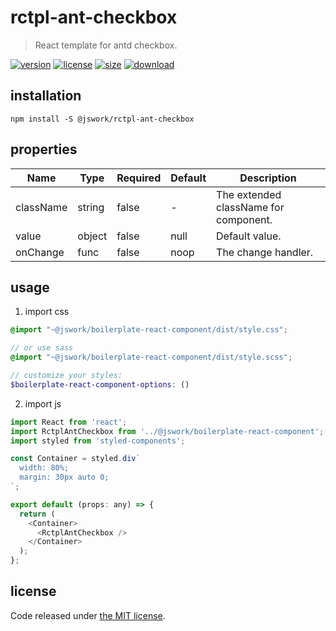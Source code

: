 # rctpl-ant-checkbox
> React template for antd checkbox.

[![version][version-image]][version-url]
[![license][license-image]][license-url]
[![size][size-image]][size-url]
[![download][download-image]][download-url]

## installation
```shell
npm install -S @jswork/rctpl-ant-checkbox
```

## properties
| Name      | Type   | Required | Default | Description                           |
| --------- | ------ | -------- | ------- | ------------------------------------- |
| className | string | false    | -       | The extended className for component. |
| value     | object | false    | null    | Default value.                        |
| onChange  | func   | false    | noop    | The change handler.                   |


## usage
1. import css
  ```scss
  @import "~@jswork/boilerplate-react-component/dist/style.css";

  // or use sass
  @import "~@jswork/boilerplate-react-component/dist/style.scss";

  // customize your styles:
  $boilerplate-react-component-options: ()
  ```
2. import js
  ```js
  import React from 'react';
  import RctplAntCheckbox from '../@jswork/boilerplate-react-component';
  import styled from 'styled-components';

  const Container = styled.div`
    width: 80%;
    margin: 30px auto 0;
  `;

  export default (props: any) => {
    return (
      <Container>
        <RctplAntCheckbox />
      </Container>
    );
  };

  ```

## license
Code released under [the MIT license](https://github.com/afeiship/rctpl-ant-checkbox/blob/master/LICENSE.txt).

[version-image]: https://img.shields.io/npm/v/@jswork/rctpl-ant-checkbox
[version-url]: https://npmjs.org/package/@jswork/rctpl-ant-checkbox

[license-image]: https://img.shields.io/npm/l/@jswork/rctpl-ant-checkbox
[license-url]: https://github.com/afeiship/rctpl-ant-checkbox/blob/master/LICENSE.txt

[size-image]: https://img.shields.io/bundlephobia/minzip/@jswork/rctpl-ant-checkbox
[size-url]: https://github.com/afeiship/rctpl-ant-checkbox/blob/master/dist/rctpl-ant-checkbox.min.js

[download-image]: https://img.shields.io/npm/dm/@jswork/rctpl-ant-checkbox
[download-url]: https://www.npmjs.com/package/@jswork/rctpl-ant-checkbox
